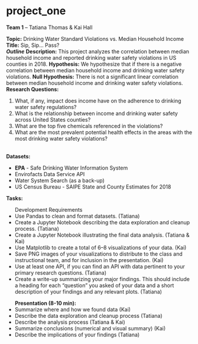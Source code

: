 # project_one

<p><b>Team 1</b> – Tatiana Thomas & Kai Hall</p>
<b>Topic:</b> Drinking Water Standard Violations vs. Median Household Income
<b>Title:</b> Sip, Sip… Pass?
<br>
<b><i>Outline</i></b>
<b>Description:</b> This project analyzes the correlation between median household income and reported drinking water safety violations in US counties in 2018. 
<b>Hypothesis:</b> We hypothesize that if there is a negative correlation between median household income and drinking water safety violations.
<b>Null Hypothesis:</b> There is not a significant linear correlation between median household income and drinking water safety violations. 
<br>
<b>Research Questions:</b>
<ol>
  <li>What, if any, impact does income have on the adherence to drinking water safety regulations?</li>
  <li>What is the relationship between income and drinking water safety across United States counties?</li>
  <li>What are the top five chemicals referenced in the violations?</li>
  <li>What are the most prevalent potential health effects in the areas with the most drinking water safety violations?</li>
</ol>
<br>
<b>Datasets:</b>
<ul>
  <li><b>EPA</b> - Safe Drinking Water Information System</li>
  <li>Envirofacts Data Service API</li>
  <li>Water System Search (as a back-up)</li>
  <li>US Census Bureau - SAIPE State and County Estimates for 2018</li>
</ul>
<p><b>Tasks:</b></P>
<ul>
Development Requirements
  <li>Use Pandas to clean and format datasets. (Tatiana)</li>
  <li>Create a Jupyter Notebook describing the data exploration and cleanup process. (Tatiana)</li>
  <li>Create a Jupyter Notebook illustrating the final data analysis. (Tatiana & Kai)</li>
  <li>Use Matplotlib to create a total of 6–8 visualizations of your data. (Kai)</li>
  <li>Save PNG images of your visualizations to distribute to the class and instructional team, and for inclusion in the presentation. (Kai)</li>
  <li>Use at least one API, if you can find an API with data pertinent to your primary research questions. (Tatiana)</li>
  <li>Create a write-up summarizing your major findings. This should include a heading for each “question” you asked of your data and a short description of your findings and  any relevant plots. (Tatiana)</li> 
</ul>

<ul>
<b>Presentation (8-10 min):</b>
  <li>Summarize where and how we found data (Kai)</li>
  <li>Describe the data exploration and cleanup process (Tatiana)</li>
  <li>Describe the analysis process (Tatiana & Kai)</li>
  <li>Summarize conclusions (numerical and visual summary) (Kai)</li>
  <li>Describe the implications of your findings (Tatiana)</li>
</ul>
